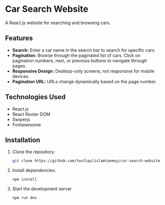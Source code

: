 # Car Search Website

A React.js website for searching and browsing cars.

## Features

- **Search:** Enter a car name in the search bar to search for specific cars.
- **Pagination:** Browse through the paginated list of cars. Click on pagination numbers, next, or previous buttons to navigate through pages.
- **Responsive Design:** Desktop-only screens, not responsive for mobile devices.
- **Pagination URL:** URLs change dynamically based on the page number.

## Technologies Used
- React.js
- React Router DOM
- Swiperjs
- Fontawesome

## Installation

1. Clone the repository:

   ```bash
   git clone https://github.com/toufiqulislamtanmoy/car-search-website.git
2. Install dependencies:

   ```bash
   npm install
3. Start the development server

   ```bash
   npm run dev


